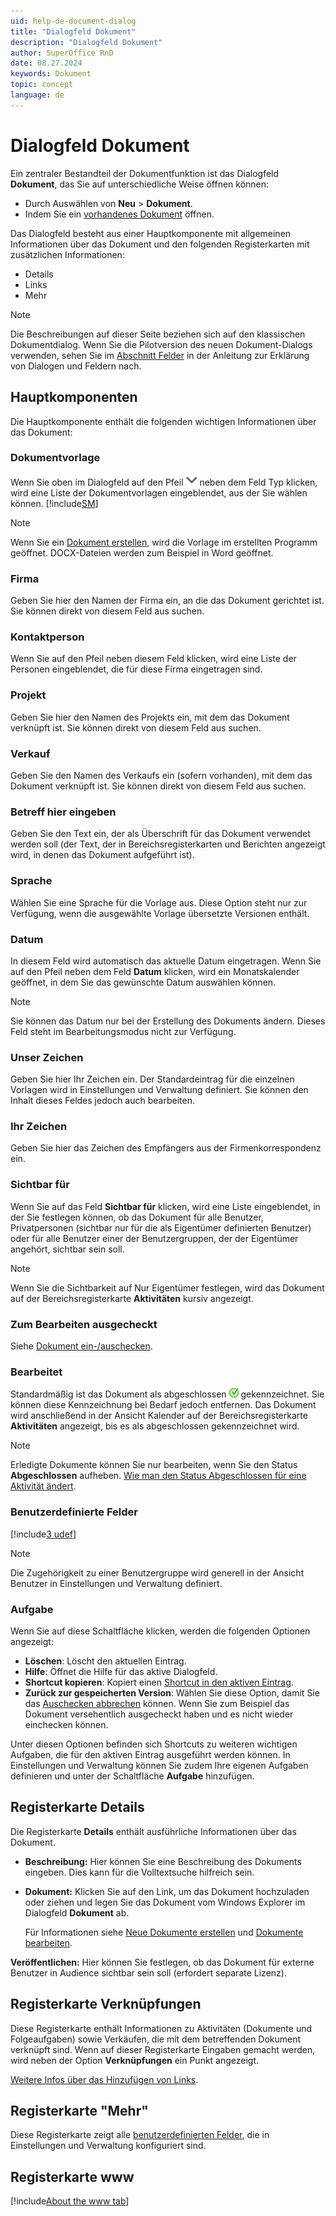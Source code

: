 ```yaml
---
uid: help-de-document-dialog
title: "Dialogfeld Dokument"
description: "Dialogfeld Dokument"
author: SuperOffice RnD
date: 08.27.2024
keywords: Dokument
topic: concept
language: de
---
```


# Dialogfeld Dokument

Ein zentraler Bestandteil der Dokumentfunktion ist das Dialogfeld **Dokument**, das Sie auf unterschiedliche Weise öffnen können:

* Durch Auswählen von **Neu** > **Dokument**.
* Indem Sie ein [vorhandenes Dokument][1] öffnen.

Das Dialogfeld besteht aus einer Hauptkomponente mit allgemeinen Informationen über das Dokument und den folgenden Registerkarten mit zusätzlichen Informationen:

* Details
* Links
* Mehr

> [!NOTE]
> Die Beschreibungen auf dieser Seite beziehen sich auf den klassischen Dokumentdialog. Wenn Sie die Pilotversion des neuen Dokument-Dialogs verwenden, sehen Sie im [Abschnitt Felder][6] in der Anleitung zur Erklärung von Dialogen und Feldern nach.

## Hauptkomponenten

Die Hauptkomponente enthält die folgenden wichtigen Informationen über das Dokument:

### Dokumentvorlage

Wenn Sie oben im Dialogfeld auf den Pfeil ![Symbol][img1] neben dem Feld Typ klicken, wird eine Liste der Dokumentvorlagen eingeblendet, aus der Sie wählen können. [!include[SM](../../../learn/includes/are-defined-sm.md)]

> [!NOTE]
> Wenn Sie ein [Dokument erstellen][5], wird die Vorlage im erstellten Programm geöffnet. DOCX-Dateien werden zum Beispiel in Word geöffnet.

### Firma

Geben Sie hier den Namen der Firma ein, an die das Dokument gerichtet ist. Sie können direkt von diesem Feld aus suchen.

### Kontaktperson

Wenn Sie auf den Pfeil neben diesem Feld klicken, wird eine Liste der Personen eingeblendet, die für diese Firma eingetragen sind.

### Projekt

Geben Sie hier den Namen des Projekts ein, mit dem das Dokument verknüpft ist. Sie können direkt von diesem Feld aus suchen.

### Verkauf

Geben Sie den Namen des Verkaufs ein (sofern vorhanden), mit dem das Dokument verknüpft ist. Sie können direkt von diesem Feld aus suchen.

### Betreff hier eingeben

Geben Sie den Text ein, der als Überschrift für das Dokument verwendet werden soll (der Text, der in Bereichsregisterkarten und Berichten angezeigt wird, in denen das Dokument aufgeführt ist).

### Sprache

Wählen Sie eine Sprache für die Vorlage aus. Diese Option steht nur zur Verfügung, wenn die ausgewählte Vorlage übersetzte Versionen enthält.

### Datum

In diesem Feld wird automatisch das aktuelle Datum eingetragen. Wenn Sie auf den Pfeil neben dem Feld **Datum** klicken, wird ein Monatskalender geöffnet, in dem Sie das gewünschte Datum auswählen können.

> [!NOTE]
> Sie können das Datum nur bei der Erstellung des Dokuments ändern. Dieses Feld steht im Bearbeitungsmodus nicht zur Verfügung.

### Unser Zeichen

Geben Sie hier Ihr Zeichen ein. Der Standardeintrag für die einzelnen Vorlagen wird in Einstellungen und Verwaltung definiert. Sie können den Inhalt dieses Feldes jedoch auch bearbeiten.

### Ihr Zeichen

Geben Sie hier das Zeichen des Empfängers aus der Firmenkorrespondenz ein.

### Sichtbar für

Wenn Sie auf das Feld **Sichtbar für** klicken, wird eine Liste eingeblendet, in der Sie festlegen können, ob das Dokument für alle Benutzer, Privatpersonen (sichtbar nur für die als Eigentümer definierten Benutzer) oder für alle Benutzer einer der Benutzergruppen, der der Eigentümer angehört, sichtbar sein soll.

> [!NOTE]
> Wenn Sie die Sichtbarkeit auf Nur Eigentümer festlegen, wird das Dokument auf der Bereichsregisterkarte **Aktivitäten** kursiv angezeigt.

### Zum Bearbeiten ausgecheckt

Siehe [Dokument ein-/auschecken][4].

### Bearbeitet

Standardmäßig ist das Dokument als abgeschlossen ![Symbol][img4] gekennzeichnet. Sie können diese Kennzeichnung bei Bedarf jedoch entfernen. Das Dokument wird anschließend in der Ansicht Kalender auf der Bereichsregisterkarte **Aktivitäten** angezeigt, bis es als abgeschlossen gekennzeichnet wird.

> [!NOTE]
> Erledigte Dokumente können Sie nur bearbeiten, wenn Sie den Status **Abgeschlossen** aufheben. [Wie man den Status Abgeschlossen für eine Aktivität ändert][7].

### Benutzerdefinierte Felder

[!include[3 udef](../../../learn/includes/more-udef.md)]

> [!NOTE]
> Die Zugehörigkeit zu einer Benutzergruppe wird generell in der Ansicht Benutzer in Einstellungen und Verwaltung definiert.

### Aufgabe

Wenn Sie auf diese Schaltfläche klicken, werden die folgenden Optionen angezeigt:

* **Löschen**: Löscht den aktuellen Eintrag.
* **Hilfe**: Öffnet die Hilfe für das aktive Dialogfeld.
* **Shortcut kopieren**: Kopiert einen [Shortcut in den aktiven Eintrag][9].
* **Zurück zur gespeicherten Version**: Wählen Sie diese Option, damit Sie das [Auschecken abbrechen][4] können. Wenn Sie zum Beispiel das Dokument versehentlich ausgecheckt haben und es nicht wieder einchecken können.

Unter diesen Optionen befinden sich Shortcuts zu weiteren wichtigen Aufgaben, die für den aktiven Eintrag ausgeführt werden können. In Einstellungen und Verwaltung können Sie zudem Ihre eigenen Aufgaben definieren und unter der Schaltfläche **Aufgabe** hinzufügen.

## Registerkarte Details

Die Registerkarte **Details** enthält ausführliche Informationen über das Dokument.

* **Beschreibung:** Hier können Sie eine Beschreibung des Dokuments eingeben. Dies kann für die Volltextsuche hilfreich sein.

* **Dokument:** Klicken Sie auf den Link, um das Dokument hochzuladen oder ziehen und legen Sie das Dokument vom Windows Explorer im Dialogfeld **Dokument** ab.

    Für Informationen siehe [Neue Dokumente erstellen][5] und [Dokumente bearbeiten][1].

**Veröffentlichen:** Hier können Sie festlegen, ob das Dokument für externe Benutzer in Audience sichtbar sein soll (erfordert separate Lizenz).

## Registerkarte Verknüpfungen

Diese Registerkarte enthält Informationen zu Aktivitäten (Dokumente und Folgeaufgaben) sowie Verkäufen, die mit dem betreffenden Dokument verknüpft sind. Wenn auf dieser Registerkarte Eingaben gemacht werden, wird neben der Option **Verknüpfungen** ein Punkt angezeigt.

[Weitere Infos über das Hinzufügen von Links][2].

## Registerkarte "Mehr"

Diese Registerkarte zeigt alle [benutzerdefinierten Felder][3], die in Einstellungen und Verwaltung konfiguriert sind.

## Registerkarte www

[!include[About the www tab](../../../learn/includes/www-tab.md)]

<!-- Referenced links -->
[1]: ../edit.md
[4]: ../lock.md
[5]: ../create.md
[6]: ../create.md#fields
[7]: ../../../diary/learn/change-completed-status.md
[9]: ../../../onsite/win-client/learn/creating-shortcuts-to-entries-in-crm.md
[2]: ../../../diary/learn/linking-documents-to-follow-ups.md
[3]: ../../../custom-objects/learn/udef.md

<!-- Referenced images -->
[img1]: ../../../../../common/icons/dropdown-icon.png
[img4]: ../../../../media/icons/followup-completed-small.png
